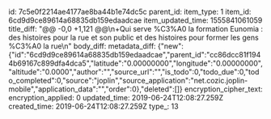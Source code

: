 id: 7c5e0f2214ae4177ae8ba44b1e74dc5c
parent_id: 
item_type: 1
item_id: 6cd9d9ce89614a68835db159edaadcae
item_updated_time: 1555841061059
title_diff: "@@ -0,0 +1,121 @@\n+Qui serve %C3%A0 la formation Eunomia : des histoires pour la rue et son public et des histoires pour former les gens %C3%A0 la rue\n"
body_diff: 
metadata_diff: {"new":{"id":"6cd9d9ce89614a68835db159edaadcae","parent_id":"cc86dcc81f1944b69167c899dfa4dca5","latitude":"0.00000000","longitude":"0.00000000","altitude":"0.0000","author":"","source_url":"","is_todo":0,"todo_due":0,"todo_completed":0,"source":"joplin","source_application":"net.cozic.joplin-mobile","application_data":"","order":0},"deleted":[]}
encryption_cipher_text: 
encryption_applied: 0
updated_time: 2019-06-24T12:08:27.259Z
created_time: 2019-06-24T12:08:27.259Z
type_: 13